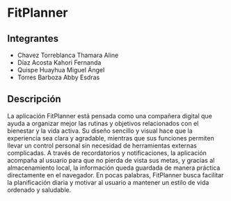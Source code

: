 # FitPlanner
## Integrantes
- Chavez Torreblanca Thamara Aline  
- Díaz Acosta Kahori Fernanda  
- Quispe Huayhua Miguel Ángel
- Torres Barboza Abby Esdras


## Descripción
La aplicación FitPlanner está pensada como una compañera digital que ayuda a organizar mejor las rutinas y objetivos relacionados con el bienestar y la vida activa. Su diseño sencillo y visual hace que la experiencia sea clara y agradable, mientras que sus funciones permiten llevar un control personal sin necesidad de herramientas externas complicadas. A través de recordatorios y notificaciones, la aplicación acompaña al usuario para que no pierda de vista sus metas, y gracias al almacenamiento local, la información queda guardada de manera práctica directamente en el navegador. En pocas palabras, FitPlanner busca facilitar la planificación diaria y motivar al usuario a mantener un estilo de vida ordenado y saludable.
